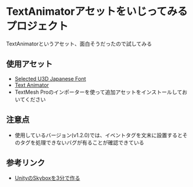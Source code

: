 # TextAnimatorアセットをいじってみるプロジェクト

TextAnimatorというアセット、面白そうだったので試してみる

## 使用アセット

* [Selected U3D Japanese Font](https://assetstore.unity.com/packages/2d/fonts/selected-u3d-japanese-font-337)
* [Text Animator](https://assetstore.unity.com/packages/tools/gui/text-animator-158707)
* TextMesh Proのインポーターを使って追加アセットをインストールしておいてください

## 注意点

* 使用しているバージョン(v1.2.0)では、イベントタグを文末に設置するとそのタグを処理できないバグが有ることが確認できている

## 参考リンク

* [UnityのSkyboxを3分で作る](https://qiita.com/aike@github/items/cf4a8289fef65c9652a7)
